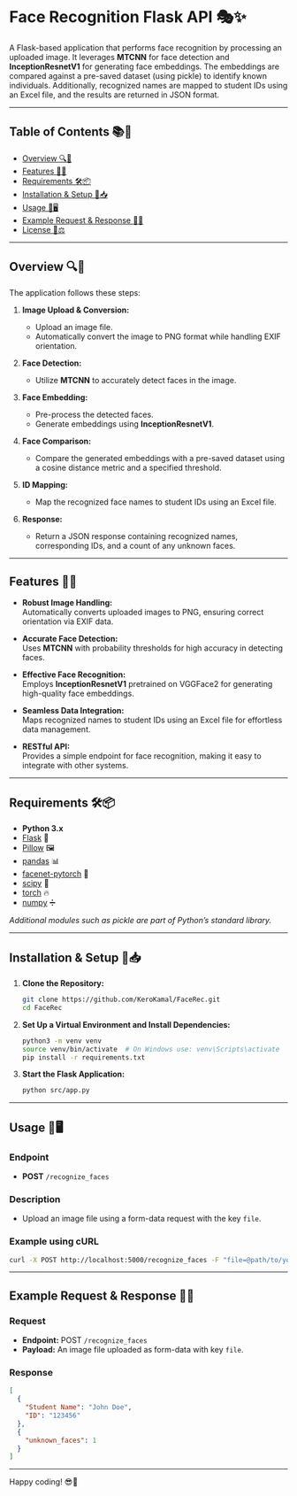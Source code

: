 # Face Recognition Flask API 🎭✨

A Flask-based application that performs face recognition by processing an uploaded image. It leverages **MTCNN** for face detection and **InceptionResnetV1** for generating face embeddings. The embeddings are compared against a pre-saved dataset (using pickle) to identify known individuals. Additionally, recognized names are mapped to student IDs using an Excel file, and the results are returned in JSON format.

---

## Table of Contents 📚🔎

- [Overview 🔍📸](#overview-📸)
- [Features 🚀💡](#features-💡)
- [Requirements 🛠️📦](#requirements-📦)
- [Installation & Setup 🔧📥](#installation--setup-📥)
- [Usage 🚀🖥️](#usage-🖥️)
- [Example Request & Response 🎉🔄](#example-request--response-🔄)
- [License 📄⚖️](#license-⚖️)

---

## Overview 🔍📸

The application follows these steps:

1. **Image Upload & Conversion:**  
   - Upload an image file.
   - Automatically convert the image to PNG format while handling EXIF orientation.

2. **Face Detection:**  
   - Utilize **MTCNN** to accurately detect faces in the image.

3. **Face Embedding:**  
   - Pre-process the detected faces.
   - Generate embeddings using **InceptionResnetV1**.

4. **Face Comparison:**  
   - Compare the generated embeddings with a pre-saved dataset using a cosine distance metric and a specified threshold.

5. **ID Mapping:**  
   - Map the recognized face names to student IDs using an Excel file.

6. **Response:**  
   - Return a JSON response containing recognized names, corresponding IDs, and a count of any unknown faces.

---

## Features 🚀💡

- **Robust Image Handling:**  
  Automatically converts uploaded images to PNG, ensuring correct orientation via EXIF data.

- **Accurate Face Detection:**  
  Uses **MTCNN** with probability thresholds for high accuracy in detecting faces.

- **Effective Face Recognition:**  
  Employs **InceptionResnetV1** pretrained on VGGFace2 for generating high-quality face embeddings.

- **Seamless Data Integration:**  
  Maps recognized names to student IDs using an Excel file for effortless data management.

- **RESTful API:**  
  Provides a simple endpoint for face recognition, making it easy to integrate with other systems.

---

## Requirements 🛠️📦

- **Python 3.x**
- [Flask](https://palletsprojects.com/p/flask/) 🐍
- [Pillow](https://python-pillow.org/) 🖼️
- [pandas](https://pandas.pydata.org/) 📊
- [facenet-pytorch](https://github.com/timesler/facenet-pytorch) 🤖
- [scipy](https://www.scipy.org/) 🔬
- [torch](https://pytorch.org/) 🔥
- [numpy](https://numpy.org/) ➗

*Additional modules such as pickle are part of Python’s standard library.*

---

## Installation & Setup 🔧📥

1. **Clone the Repository:**

   ```bash
   git clone https://github.com/KeroKamal/FaceRec.git
   cd FaceRec
   ```

2. **Set Up a Virtual Environment and Install Dependencies:**

   ```bash
   python3 -m venv venv
   source venv/bin/activate  # On Windows use: venv\Scripts\activate
   pip install -r requirements.txt
   ```

3. **Start the Flask Application:**

   ```bash
   python src/app.py
   ```

---

## Usage 🚀🖥️

### Endpoint

- **POST** `/recognize_faces`

### Description

- Upload an image file using a form-data request with the key `file`.

### Example using cURL

```bash
curl -X POST http://localhost:5000/recognize_faces -F "file=@path/to/your/image.jpg"
```

---

## Example Request & Response 🎉🔄

### Request

- **Endpoint:** POST `/recognize_faces`
- **Payload:** An image file uploaded as form-data with key `file`.

### Response

```json
[
  {
    "Student Name": "John Doe",
    "ID": "123456"
  },
  {
    "unknown_faces": 1
  }
]
```

---

Happy coding! 😎🎉